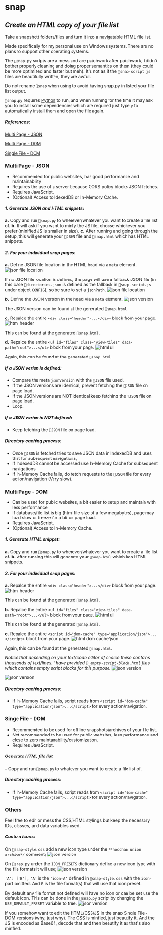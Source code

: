 # snap
## _Create an HTML copy of your file list_
Take a snapshott folders/files and turn it into a navigatable HTML file list.

Made specifically for my personal use on Windows systems. There are no plans to support other operating systems.

The `📄snap.py` scripts are a mess and are patchwork after patchwork, I didn't bother properly cleaning and doing proper semantics on them (they could be more optimized and faster but meh). It's not as if the `📄snap-script.js` files are beautifully written, they are awful.

Do not rename `📄snap` when using to avoid having snap.py in listed your file list output.

`📄snap.py` requires [Python](https://www.python.org/downloads/) to run, and when running for the time it may ask you to install some dependencies which are required just type `y` to automatically install them and open the file again.

##### References:
[Multi Page - JSON](#multi-page---json)

[Multi Page - DOM](#multi-page---dom)

[Single File - DOM](#single-file---dom)

### Multi Page - JSON
- Recommended for public websites, has good performance and maintainability
- Requires the use of a server because CORS policy blocks JSON fetches.
- Requires JavaScript.
- (Optional) Access to IdexedDB or In-Memory Cache.

##### 1. Generate JSON and HTML snippets:
**a.** Copy and run `📄snap.py` to wherever/whatever you want to create a file list of.
**b.** It will ask if you want to minfy the JS file, choose whichever you prefer (minified JS is smaller in size).
**c.** After running and going through the setup, this will generate your `📄JSON` file and `📄snap.html` which has HTML snippets.

##### 2. For your individual snap pages:
**a.** Define JSON file location in the HTML head via a `meta` element.
![json file location](https://i.imgur.com/V6yTKih.png)

If no JSON file location is defined, the page will use a fallback JSON file (in this case `📄directories.json` is defined as the fallback in `📄snap-script.js` under object `CONFIG`), so be sure to set a `jsonPath`.
![json file location](https://i.imgur.com/z3S6F04.png)

**b.** Define the JSON version in the head via a `meta` element.
![json version](https://i.imgur.com/TSY4f9s.png)

The JSON version can be found at the generated `📄snap.html`.

**c.** Repalce the entire `<div class="header">...</div>` block from your page.
![html header](https://i.imgur.com/3eRewHH.png)

This can be found at the generated `📄snap.html`.

**d.** Repalce the entire `<ul id="files" class="view-tiles" data-path="root">...</ul>` block from your page.
![html ul](https://i.imgur.com/sI2L4Fy.png)

Again, this can be found at the generated `📄snap.html`.
	
##### If a JSON verion is defined:
- Compare the meta `jsonVersion` with the `📄JSON` file used.
- If the JSON versions are identical, prevent fetching the `📄JSON` file on page load.
- If the JSON versions are NOT identical keep fetching the `📄JSON` file on page load.
- Loop.

##### If a JSON verion is NOT defined:
- Keep fetching the `📄JSON` file on page load.
    
##### Directory caching process:
- Once `📄JSON` is fetched tries to save JSON data in IndexedDB and uses that for subsequent navigations;
- If IndexedDB cannot be accessed use In-Memory Cache for subsequent navigations.
- If In-Memory Cache fails, do fetch requests to the `📄JSON` file for every action/navigation (Very slow).

### Multi Page - DOM
- Can be used for public websites, a bit easier to setup and maintain with less performance
- If database/file list is big (html file size of a few megabytes), page may load slow or freeze for a bit on page load.
- Requires JavaScript.
- (Optional) Access to In-Memory Cache.

##### 1. Generate HTML snippet:
**a.** Copy and run `📄snap.py` to wherever/whatever you want to create a file list of.
**b.** After running this will generate your `📄snap.html` which has HTML snippets.

##### 2. For your individual snap pages:
**a.** Repalce the entire `<div class="header">...</div>` block from your page.
![html header](https://i.imgur.com/7OoFk1S.png)

This can be found at the generated `📄snap.html`.

**b.** Repalce the entire `<ul id="files" class="view-tiles" data-path="root">...</ul>` block from your page.
![html ul](https://i.imgur.com/5nTlnbO.png)

This can be found at the generated `📄snap.html`.

**c.** Repalce the entire `<script id="dom-cache" type="application/json">...</script>` block from your page.
![html dom cache/json](https://i.imgur.com/bheLy1k.png)

Again, this can be found at the generated `📄snap.html`.

*Notice that depending on your text/code editor of choice these contains thousands of text/lines.
I have provided `📄_empty-script-block.html` files which contains empty script blocks for this purpose.*
![json version](https://i.imgur.com/Io2Ru9o.png)

![json version](https://i.imgur.com/TTzumaR.png)

##### Directory caching process:
- If In-Memory Cache fails, script reads from  `<script id="dom-cache" type="application/json">...</script>` for every action/navigation.

### Singe File - DOM
- Recommended to be used for offline snapshots/archives of your file list. 
- Not recommended to be used for public websites, less performance and close to zero maintanability/customization.
- Requires JavaScript.

##### Generate HTML file list
**-** Copy and run `📄snap.py` to whatever you want to create a file list of.

##### Directory caching process:
- If In-Memory Cache fails, script reads from  `<script id="dom-cache" type="application/json">...</script>` for every action/navigation.

### Others
Feel free to edit or mess the CSS/HTML stylings but keep the necessary IDs, classes, and data variables used.

##### Custom icons:
On `📄snap-style.css` add a new icon type under the `/*hocchan union archive*/` comment;
![json version](https://i.imgur.com/hHoQoLy.png)

On `📄snap.py` under the `ICON_PRESETS` dictionary define a new icon type with the file formats it will use;
![json version](https://i.imgur.com/yROWc6n.png)

`'A': ['B'],`
`'A'` is the `'icon-A'` defined in `📄snap-style.css` with the `icon-` part omitted.
And `B` is the file format(s) that will use that icon preset.

By default any file format not defined will have no icon or can be set use the default icon. This can be done in the `📄snap.py` script by changing the `USE_DEFAULT_PRESET` variable to true.
![json version](https://i.imgur.com/osw8i9Z.png)

If you somehow want to edit the HTML/CSS/JS in the snap Single File - DOM versions (why, just why). The CSS is minfied, just beautify it. And the JS is encoded as Base64, decode that and then beautify it as that's also minfied.
